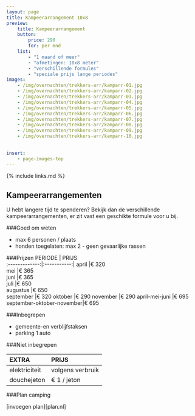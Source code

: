 ```yaml
---
layout: page
title: Kampeerarrangement 10x8
preview: 
    title: Kampeerarrangement
    button:
        price: 290
        for: per mnd
    list:
        - "1 maand of meer"
        - "afmetingen: 10x8 meter"
        - "verschillende formules"
        - "speciale prijs lange periodes"
images:
    - /img/overnachten/trekkers-arr/kamparr-01.jpg
    - /img/overnachten/trekkers-arr/kamparr-02.jpg
    - /img/overnachten/trekkers-arr/kamparr-03.jpg
    - /img/overnachten/trekkers-arr/kamparr-04.jpg
    - /img/overnachten/trekkers-arr/kamparr-05.jpg
    - /img/overnachten/trekkers-arr/kamparr-06.jpg
    - /img/overnachten/trekkers-arr/kamparr-07.jpg
    - /img/overnachten/trekkers-arr/kamparr-08.jpg
    - /img/overnachten/trekkers-arr/kamparr-09.jpg
    - /img/overnachten/trekkers-arr/kamparr-10.jpg
    
    
insert:
    - page-images-top
---
```


{% include links.md %}

## Kampeerarrangementen
U hebt langere tijd te spenderen? Bekijk dan de verschillende kampeerarrangementen, er zit vast een geschikte formule voor u bij.

###Goed om weten
- max 6 personen / plaats
- honden toegelaten: max 2 - geen gevaarlijke rassen

###Prijzen
PERIODE        | PRIJS       
:-------------:|:-----------:|
april          |€ 320               
mei            |€ 365                   
juni           |€ 365       
juli           |€ 650            
augustus       |€ 650   
september      |€ 320
oktober        |€ 290
november       |€ 290
april-mei-juni |€ 695
september-oktober-november|€ 695

###Inbegrepen
- gemeente-en verblijfstaksen
- parking 1 auto

###Niet inbegrepen

EXTRA              | PRIJS 
:------------------|:-----------|
elektriciteit      |volgens verbruik 
douchejeton        | € 1 / jeton


###Plan camping

[invoegen plan][plan.nl]